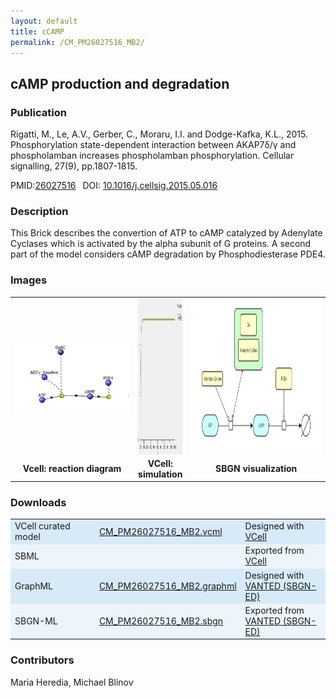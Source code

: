 ```yaml
---
layout: default
title: cCAMP
permalink: /CM_PM26027516_MB2/
---
```

## cAMP production and degradation

### Publication 

Rigatti, M., Le, A.V., Gerber, C., Moraru, I.I. and Dodge-Kafka, K.L., 2015. Phosphorylation state-dependent interaction between 
AKAP7δ/γ and phospholamban increases phospholamban phosphorylation. Cellular signalling, 27(9), pp.1807-1815.

 PMID:<a href="https://www.ncbi.nlm.nih.gov/pubmed/?term=26027516">26027516</a>&ensp; 
 DOI: <a href="https://doi.org/10.1016/j.cellsig.2015.05.016">10.1016/j.cellsig.2015.05.016</a><br/>

### Description
This Brick describes the convertion of ATP to cAMP catalyzed by  Adenylate Cyclases which is activated by the alpha subunit of G proteins. A second part of the model considers cAMP degradation by Phosphodiesterase PDE4.  
### Images
 <table> 
 <tr>
  <td align="center" width="280"><a href="https://modelbricks.github.io/images/Vcellimages/CM_PM26027516_MB2_Vcell_diagram.PNG"><img align="center" src="/images/Vcellimages/CM_PM26027516_MB2_Vcell_diagram.PNG"></a></td>
  <td align="center"><a href="https://modelbricks.github.io/images/Vcellimages/CM_PM26027516_MB2_Vcell_sim.PNG"><img align="center" src="/images/Vcellimages/CM_PM26027516_MB2_Vcell_sim.PNG" width="330" height="250"/></a></td>
 <td align="center" width="300"><a href="https://modelbricks.github.io/images/SBGNfiles/CM_PM26027516_MB2_SBGN.PNG"><img align="center" src="/images/SBGNfiles/CM_PM26027516_MB2_SBGN.PNG" height="250"/></a></td>
 </tr>
 <tr>
  <td align="center"><strong> Vcell: reaction diagram </strong></td>
   <td align="center"><strong>VCell: simulation </strong></td>
   <td align="center"><strong>SBGN visualization </strong></td>
   </tr>
 </table>

### Downloads 
<center>
 <table>
  <td width="33%" bgcolor="#D6EAF8">VCell curated model </td>
  <td width="33%" bgcolor="#D6EAF8"><a href="/modelbricks//VCML_SBMLfiles/CM_PM26027516_MB2.vcml">CM_PM26027516_MB2.vcml</a></td>
  <td width="33%" bgcolor="#D6EAF8"> Designed with <a href="http://vcell.org"> VCell</a></td>
  <tr>
   <td bgcolor="#EBF5FB">SBML </td>
   <td bgcolor="#EBF5FB"><!--<a href="/modelbricks/VCML_SBMLfiles/CM_PM26027516_MB2.xml">CM_PM26027516_MB2.xml</a>--></td>
   <td bgcolor="#EBF5FB"> Exported from <a href="http://vcell.org"> VCell</a></td>
  </tr>
  <tr>
   <td bgcolor="#D6EAF8">GraphML </td>
   <td bgcolor="#D6EAF8"><a href="/modelbricks/SBGNexecutablefiles/CM_PM26027516_MB2.graphml">CM_PM26027516_MB2.graphml</a></td>
   <td bgcolor="#D6EAF8"> Designed with <a href="https://immersive-analytics.infotech.monash.edu/vanted/addons/sbgn-ed/">VANTED (SBGN-ED)</a></td>
  </tr>
  <tr>
   <td bgcolor="#EBF5FB">SBGN-ML </td>
   <td bgcolor="#EBF5FB"><a href="/modelbricks/SBGNexecutablefiles/CM_PM26027516_MB2.sbgn">CM_PM26027516_MB2.sbgn</a></td>
   <td bgcolor="#EBF5FB"> Exported from <a href="https://immersive-analytics.infotech.monash.edu/vanted/addons/sbgn-ed/">VANTED (SBGN-ED)</a></td>
  </tr>
 </table>
</center>


### Contributors
Maria Heredia, Michael Blinov
 
